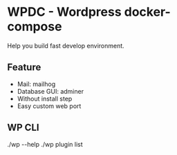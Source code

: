 WPDC - Wordpress docker-compose
======
Help you build fast develop environment.

## Feature
* Mail: mailhog
* Database GUI: adminer
* Without install step
* Easy custom web port

## WP CLI
./wp --help
./wp plugin list
